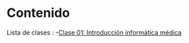 # Contenido 
Lista de clases :
-[Clase 01: Introducción informática médica](https://luisam19.github.io/informaticaMedica/Clase01)

